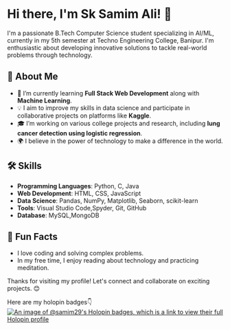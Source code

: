 
# Hi there, I'm Sk Samim Ali! 👋

I'm a passionate B.Tech Computer Science student specializing in AI/ML, currently in my 5th semester at Techno Engineering College, Banipur. I'm enthusiastic about developing innovative solutions to tackle real-world problems through technology. 

## 🚀 About Me
- 🌱 I’m currently learning **Full Stack Web Development** along with **Machine Learning**.
- 💡 I aim to improve my skills in data science and participate in collaborative projects on platforms like **Kaggle**.
- 🎓 I’m working on various college projects and research, including **lung cancer detection using logistic regression**.
- 🌍 I believe in the power of technology to make a difference in the world.

## 🛠️ Skills
- **Programming Languages**: Python, C, Java
- **Web Development**: HTML, CSS, JavaScript
- **Data Science**: Pandas, NumPy, Matplotlib, Seaborn, scikit-learn
- **Tools**: Visual Studio Code,Spyder, Git, GitHub
- **Database**: MySQL,MongoDB
## 💬 Fun Facts
- I love coding and solving complex problems.
- In my free time, I enjoy reading about technology and practicing meditation.

Thanks for visiting my profile! Let's connect and collaborate on exciting projects. 😊

Here are my holopin badges👇
[![An image of @samim29's Holopin badges, which is a link to view their full Holopin profile](https://holopin.me/samim29)](https://holopin.io/@samim29)
